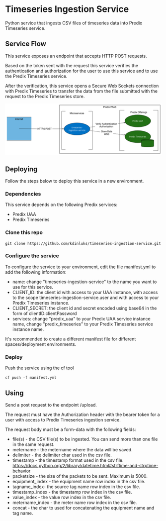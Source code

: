 # Timeseries Ingestion Service

Python service that ingests CSV files of timeseries data into Predix Timeseries service.

## Service Flow

This service exposes an endpoint that accepts HTTP POST requests.

Based on the token sent with the request this service verifies the authentication and authorization for the user to use this service and to use the Predix Timeseries service.

After the verification, this service opens a Secure Web Sockets connection with Predix Timeseries to transfer the data from the file submitted with the request to the Predix Timeseries store.

<img src="Flow.png" />

## Deploying

Follow the steps below to deploy this service in a new environment.

### Dependencies

This service depends on the following Predix services:

- Predix UAA
- Predix Timeseries

### Clone this repo

```
git clone https://github.com/kdinluks/timeseries-ingestion-service.git
```

### Configure the service

To configure the service to your environment, edit the file manifest.yml to add the following information:
- name: change "timeseries-ingestion-service" to the name you want to use for this service.
- CLIENT_ID: the client id with access to your UAA instance, with access to the scope timeseries-ingestion-service.user and with access to your Predix Timeseries instance.
- CLIENT_SECRET: the client id and secret encoded using base64 in the form of clientID:clientPassword
- services: change "predix_uaa" to your Predix UAA service instance name, change "predix_timeseries" to your Predix Timeseries service instance name.

It's recommended to create a different manifest file for different spaces/deployment environments.

### Deploy

Push the service using the cf tool

```
cf push -f manifest.yml
```


## Using

Send a post request to the endpoint /upload.

The request must have the Authorization header with the bearer token for a user with access to Predix Timeseries ingestion service.

The request body must be a form-data with the following fields:

- file(s) - the CSV file(s) to be ingested. You can send more than one file in the same request.
- metername - the metername where the data will be saved.
- delimiter - the delimiter char used in the csv file.
- timestamp - the timestamp format used in the csv file. https://docs.python.org/2/library/datetime.html#strftime-and-strptime-behavior
- packetsize - the size of the packets to be sent. Maximum is 5000.
- equipment_index - the equipment name row index in the csv file.
- tagname_index- the source tag name row index in the csv file.
- timestamp_index - the timestamp row index in the csv file.
- value_index - the value row index in the csv file.
- metername_index - the meter name row index in the csv file.
- concat - the char to used for concatenating the equipment name and tag name.
